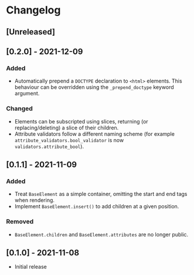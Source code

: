 # Changelog

## [Unreleased]

## [0.2.0] - 2021-12-09
### Added
- Automatically prepend a `DOCTYPE` declaration to `<html>` elements. This behaviour can
be overridden using the `_prepend_doctype` keyword argument.
### Changed
- Elements can be subscripted using slices, returning (or replacing/deleting) a slice of
their children.
- Attribute validators follow a different naming scheme (for example
`attribute_validators.bool_validator` is now `validators.attribute_bool`).

## [0.1.1] - 2021-11-09
### Added
- Treat `BaseElement` as a simple container, omitting the start and end tags when
rendering.
- Implement `BaseElement.insert()` to add children at a given position.
### Removed
- `BaseElement.children` and `BaseElement.attributes` are no longer public.

## [0.1.0] - 2021-11-08
- Initial release
